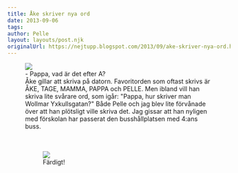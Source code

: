 ```yaml
---
title: Åke skriver nya ord
date: 2013-09-06
tags: 	
author: Pelle
layout: layouts/post.njk
originalUrl: https://nejtupp.blogspot.com/2013/09/ake-skriver-nya-ord.html
---
```




<figure>
	<img src="../../../../img/Blandat-PERK0157.jpg">
	<figcaption>- Pappa, vad är det efter A?</td></tr></tbody></table><br>Åke gillar att skriva på datorn. Favoritorden som oftast skrivs är ÅKE, TAGE, MAMMA, PAPPA och PELLE. Men ibland vill han skriva lite svårare ord, som igår: "Pappa, hur skriver man Wollmar Yxkullsgatan?" Både Pelle och jag blev lite förvånade över att han plötsligt ville skriva det. Jag gissar att han nyligen med förskolan har passerat den busshållplatsen med 4:ans buss.<br><br><br>

<figure>
	<img src="../../../../img/Blandat-PERK0162.jpg">
	<figcaption>Färdigt!</td></tr></tbody></table><br>
